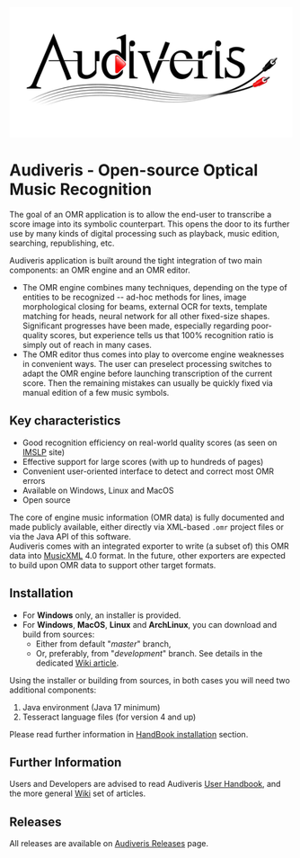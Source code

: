 ![](https://github.com/Audiveris/docs/blob/master/images/SplashLogo.png)

# Audiveris - Open-source Optical Music Recognition

The goal of an OMR application is to allow the end-user to transcribe a score image into
its symbolic counterpart.
This opens the door to its further use by many kinds of digital processing such as
playback, music edition, searching, republishing, etc.

Audiveris application is built around the tight integration of two main components:
an OMR engine and an OMR editor.
- The OMR engine combines many techniques, depending on the type of entities to be recognized
-- ad-hoc methods for lines, image morphological closing for beams, external OCR for texts,
template matching for heads, neural network for all other fixed-size shapes.   
Significant progresses have been made, especially regarding poor-quality scores,
but experience tells us that 100% recognition ratio is simply out of reach in many cases.
- The OMR editor thus comes into play to overcome engine weaknesses in convenient ways.
The user can preselect processing switches to adapt the OMR engine before launching transcription
of the current score.
Then the remaining mistakes can usually be quickly fixed via manual edition of a few music symbols.

## Key characteristics
* Good recognition efficiency on real-world quality scores (as seen on [IMSLP][imslp] site)
* Effective support for large scores (with up to hundreds of pages)
* Convenient user-oriented interface to detect and correct most OMR errors
* Available on Windows, Linux and MacOS
* Open source

The core of engine music information (OMR data) is fully documented and made publicly available,
either directly via XML-based `.omr` project files or via the Java API of this software.   
Audiveris comes with an integrated exporter to write (a subset of) this OMR data into
[MusicXML][musicxml] 4.0 format.
In the future, other exporters are expected to build upon OMR data to support other target formats.

## Installation

- For **Windows** only, an installer is provided.
- For **Windows**, **MacOS**, **Linux** and **ArchLinux**, you can download and build from sources:
    - Either from default "*master*" branch,
    - Or, preferably, from "*development*" branch.
    See details in the dedicated [Wiki article][workflow].

Using the installer or building from sources, in both cases you will need two additional
components:
1. Java environment (Java 17 minimum)
2. Tesseract language files (for version 4 and up)

Please read further information in [HandBook installation][installation] section.

## Further Information

Users and Developers are advised to read Audiveris [User Handbook][handbook],
and the more general [Wiki][audiveris-wiki] set of articles.

## Releases

All releases are available on [Audiveris Releases][releases] page.

[audiveris-wiki]: https://github.com/Audiveris/audiveris/wiki
[handbook]:       https://audiveris.github.io/audiveris/
[imslp]:          https://imslp.org/
[installation]:   https://audiveris.github.io/audiveris/_pages/install/README/
[musicxml]:       http://www.musicxml.com/
[releases]:       https://github.com/Audiveris/audiveris/releases
[workflow]:       https://github.com/Audiveris/audiveris/wiki/Git-Workflow

